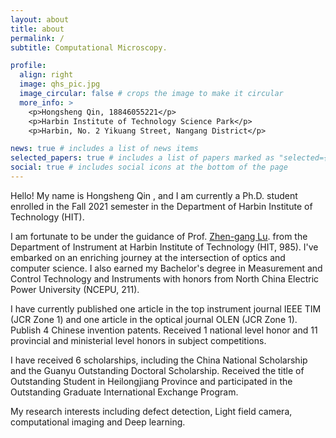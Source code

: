 ```yaml
---
layout: about
title: about
permalink: /
subtitle: Computational Microscopy.

profile:
  align: right
  image: qhs_pic.jpg
  image_circular: false # crops the image to make it circular
  more_info: >
    <p>Hongsheng Qin, 18846055221</p>
    <p>Harbin Institute of Technology Science Park</p>
    <p>Harbin, No. 2 Yikuang Street, Nangang District</p>

news: true # includes a list of news items
selected_papers: true # includes a list of papers marked as "selected={true}"
social: true # includes social icons at the bottom of the page
---
```


Hello! My name is Hongsheng Qin , and I am currently a Ph.D. student enrolled in the Fall 2021 semester in the Department of Harbin Institute of Technology (HIT). 

I am fortunate to be under the guidance of Prof. [Zhen-gang Lu](https://homepage.hit.edu.cn/luzhengang). from the Department of Instrument at Harbin Institute of Technology (HIT, 985). I've embarked on an enriching journey at the intersection of optics and computer science. I also earned my Bachelor's degree in Measurement and Control Technology and Instruments with honors from North China Electric Power University (NCEPU, 211). 

I have currently published one article in the top instrument journal IEEE TIM (JCR Zone 1) and one article in the optical journal OLEN (JCR Zone 1). Publish 4 Chinese invention patents. Received 1 national level honor and 11 provincial and ministerial level honors in subject competitions. 

I have received 6 scholarships, including the China National Scholarship and the Guanyu Outstanding Doctoral Scholarship. Received the title of Outstanding Student in Heilongjiang Province and participated in the Outstanding Graduate International Exchange Program.

My research interests including defect detection, Light field camera,  computational imaging and Deep learning. 
